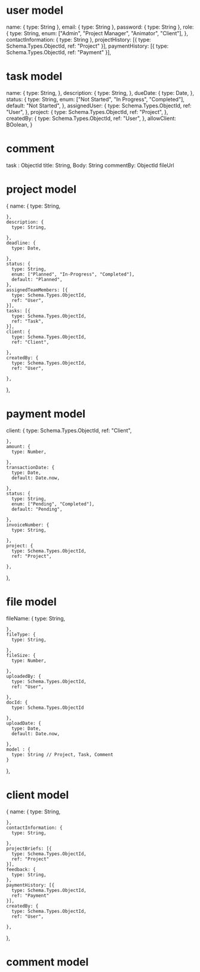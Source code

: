 # user model

name: { type: String },
email: { type: String },
password: { type: String },
role: {
type: String,
enum: ["Admin", "Project Manager", "Animator", "Client"],
},
contactInformation: { type: String },
projectHistory: [{ type: Schema.Types.ObjectId, ref: "Project" }],
paymentHistory: [{ type: Schema.Types.ObjectId, ref: "Payment" }],

# task model

name: {
      type: String,
    },
    description: {
      type: String,
    },
    dueDate: {
      type: Date,
    },
    status: {
      type: String,
      enum: ["Not Started", "In Progress", "Completed"],
      default: "Not Started",
    },
    assignedUser: {
      type: Schema.Types.ObjectId,
      ref: "User",
    },
    project: {
      type: Schema.Types.ObjectId,
      ref: "Project",
    },
    createdBy: {
      type: Schema.Types.ObjectId,
      ref: "User",
    },
    allowClient: BOolean, 
}

# comment
task : ObjectId 
title: String,
Body: String
commentBy: ObjectId 
fileUrl 

# project model 

{
    name: {
      type: String,
      
    },
    description: {
      type: String,
  
    },
    deadline: {
      type: Date,
     
    },
    status: {
      type: String,
      enum: ["Planned", "In-Progress", "Completed"],
      default: "Planned",
    },
    assignedTeamMembers: [{
      type: Schema.Types.ObjectId,
      ref: "User",
    }],
    tasks: [{
      type: Schema.Types.ObjectId,
      ref: "Task",
    }],
    client: {
      type: Schema.Types.ObjectId,
      ref: "Client",
     
    },
    createdBy: {
      type: Schema.Types.ObjectId,
      ref: "User",
      
    },
  },

# payment model 

client: {
      type: Schema.Types.ObjectId,
      ref: "Client",
  
    },
    amount: {
      type: Number,
      
    },
    transactionDate: {
      type: Date,
      default: Date.now,
     
    },
    status: {
      type: String,
      enum: ["Pending", "Completed"],
      default: "Pending",
      
    },
    invoiceNumber: {
      type: String,
     
    },
    project: {
      type: Schema.Types.ObjectId,
      ref: "Project",
    
    },

  },


# file model 

fileName: {
      type: String,
     
    },
    fileType: {
      type: String,
      
    },
    fileSize: {
      type: Number,
      
    },
    uploadedBy: {
      type: Schema.Types.ObjectId,
      ref: "User",
     
    },
    docId: {
      type: Schema.Types.ObjectId
      
    },
    uploadDate: {
      type: Date,
      default: Date.now,
      
    },
    model : {
      type: String // Project, Task, Comment
    }
  },

# client model 

{
    name: {
      type: String,
      
    },
    contactInformation: {
      type: String,
     
    },
    projectBriefs: [{
      type: Schema.Types.ObjectId,
      ref: "Project"
    }],
    feedback: {
      type: String,
    },
    paymentHistory: [{
      type: Schema.Types.ObjectId,
      ref: "Payment"
    }],
    createdBy: {
      type: Schema.Types.ObjectId,
      ref: "User",
     
    },
  },

# comment model 
